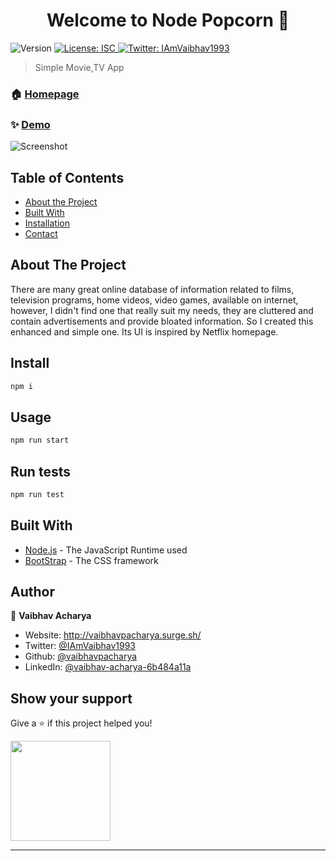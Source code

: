 <h1 align="center">Welcome to Node Popcorn 👋</h1>
<p>
  <img alt="Version" src="https://img.shields.io/badge/version-2.0.0-blue.svg?cacheSeconds=2592000" />
  <a href="#" target="_blank">
    <img alt="License: ISC" src="https://img.shields.io/badge/License-ISC-yellow.svg" />
  </a>
  <a href="https://twitter.com/IAmVaibhav1993" target="_blank">
    <img alt="Twitter: IAmVaibhav1993" src="https://img.shields.io/twitter/follow/IAmVaibhav1993.svg?style=social" />
  </a>
</p>

> Simple Movie,TV App

### 🏠 [Homepage](https://popcorn-film.herokuapp.com/)

### ✨ [Demo](https://popcorn-film.herokuapp.com/)
![Screenshot](https://github.com/vaibhavpacharya/node-popCorn/blob/master/Screenshot%20(2).png)

<!-- TABLE OF CONTENTS -->
## Table of Contents

* [About the Project](#about-the-project)
* [Built With](#built-with)
* [Installation](#install)
* [Contact](#author)

## About The Project

There are many great online database of information related to films, television programs, home videos, video games, available on internet, however, I didn't find one that really suit my needs, they are cluttered and contain advertisements and provide bloated information. 
So I created this enhanced and simple one. Its UI is inspired by Netflix homepage.
## Install

```sh
npm i
```

## Usage

```sh
npm run start
```

## Run tests

```sh
npm run test
```
## Built With

* [Node.js](https://docs.npmjs.com/) - The JavaScript Runtime used
* [BootStrap](https://getbootstrap.com/) -  The CSS framework

## Author

👤 **Vaibhav Acharya**

* Website: http://vaibhavpacharya.surge.sh/
* Twitter: [@IAmVaibhav1993](https://twitter.com/IAmVaibhav1993)
* Github: [@vaibhavpacharya](https://github.com/vaibhavpacharya)
* LinkedIn: [@vaibhav-acharya-6b484a11a](https://linkedin.com/in/vaibhav-acharya-6b484a11a)

## Show your support

Give a ⭐️ if this project helped you!

<a href="https://www.patreon.com/Vaibhav P Acharya">
  <img src="https://c5.patreon.com/external/logo/become_a_patron_button@2x.png" width="160">
</a>

***
